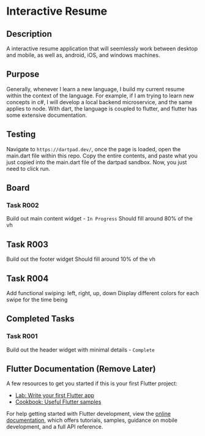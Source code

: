 # Interactive Resume

## Description

A interactive resume application that will seemlessly work between desktop and mobile, as well as, android, iOS, and windows machines.

## Purpose

Generally, whenever I learn a new language, I build my current resume within the context of the language. For example,
if I am trying to learn new concepts in c#, I will develop a local backend microservice, and the same applies to node. With dart,
the language is coupled to flutter, and flutter has some extensive documentation.

## Testing

Navigate to `https://dartpad.dev/`, once the page is loaded, open the main.dart file within this repo. Copy the entire contents, and 
paste what you just copied into the main.dart file of the dartpad sandbox. Now, you just need to click run.

## Board

### Task R002
Build out main content widget - `In Progress`
Should fill around 80% of the vh

## Task R003
Build out the footer widget
Should fill around 10% of the vh

## Task R004
Add functional swiping: left, right, up, down
Display different colors for each swipe for the time being

## Completed Tasks

### Task R001
Build out the header widget with minimal details - `Complete`

## Flutter Documentation (Remove Later)

A few resources to get you started if this is your first Flutter project:

- [Lab: Write your first Flutter app](https://docs.flutter.dev/get-started/codelab)
- [Cookbook: Useful Flutter samples](https://docs.flutter.dev/cookbook)

For help getting started with Flutter development, view the
[online documentation](https://docs.flutter.dev/), which offers tutorials,
samples, guidance on mobile development, and a full API reference.

